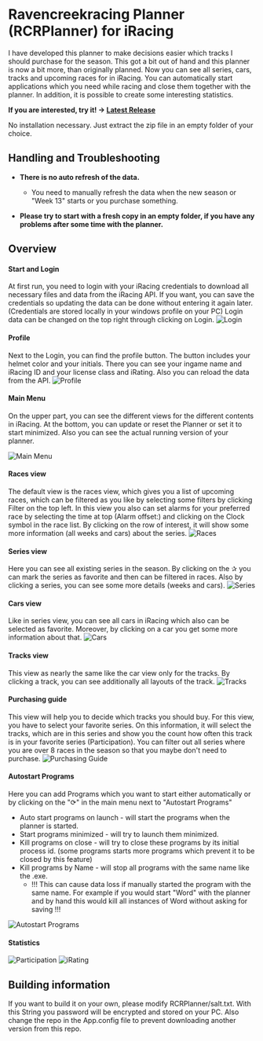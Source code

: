 # Ravencreekracing Planner (RCRPlanner) for iRacing
I have developed this planner to make decisions easier which tracks I should purchase for the season.
This got a bit out of hand and this planner is now a bit more, than originally planned. 
Now you can see all series, cars, tracks and upcoming races for in iRacing.
You can automatically start applications which you need while racing and close them together with the planner.
In addition, it is possible to create some interesting statistics.


**If you are interested, try it! -> [Latest Release](/../../releases/latest)**

No installation necessary. Just extract the zip file in an empty folder of your choice.


## Handling and Troubleshooting 
* **There is no auto refresh of the data.**
    * You need to manually refresh the data when the new season or "Week 13" starts or you purchase something.

* **Please try to start with a fresh copy in an empty folder, if you have any problems after some time with the planner.**

## Overview
#### Start and Login
At first run, you need to login with your iRacing credentials to download all necessary files and data from the iRacing API.
If you want, you can save the credentials so updating the data can be done without entering it again later. (Credentials are stored locally in your windows profile on your PC)
Login data can be changed on the top right through clicking on Login.
![Login](/doc/images/login.png)

#### Profile 
Next to the Login, you can find the profile button. The button includes your helmet color and your initials.
There you can see your ingame name and iRacing ID and your license class and iRating. Also you can reload the data from the API.
![Profile](/doc/images/profile.png)

#### Main Menu
On the upper part, you can see the different views for the different contents in iRacing. At the bottom, you can update or reset the Planner or set it to start minimized. Also you can see the actual running version of your planner.

![Main Menu](/doc/images/main_menu.png)

#### Races view
The default view is the races view, which gives you a list of upcoming races, which can be filtered as you like by selecting some filters by clicking Filter on the top left. 
In this view you also can set alarms for your preferred race by selecting the time at top (Alarm offset:) and clicking on the Clock symbol in the race list.
By clicking on the row of interest, it will show some more information (all weeks and cars) about the series.
![Races](/doc/images/races.png)

#### Series view
Here you can see all existing series in the season. By clicking on the ✰ you can mark the series as favorite and then can be filtered in races.
Also by clicking a series, you can see some more details (weeks and cars).
![Series](/doc/images/series.png)

#### Cars view
Like in series view, you can see all cars in iRacing which also can be selected as favorite. Moreover, by clicking on a car you get some more information about that.
![Cars](/doc/images/cars.png)

#### Tracks view 
This view as nearly the same like the car view only for the tracks. By clicking a track, you can see additionally all layouts of the track.
![Tracks](/doc/images/tracks.png)

#### Purchasing guide
This view will help you to decide which tracks you should buy. For this view, you have to select your favorite series. On this information, it will select the tracks, which are in this series and show you the count how often this track is in your favorite series (Participation). You can filter out all series where you are over 8 races in the season so that you maybe don't need to purchase.
![Purchasing Guide](/doc/images/purchase_guide.png)

#### Autostart Programs
Here you can add Programs which you want to start either automatically or by clicking on the "⟳" in the main menu next to "Autostart Programs"
* Auto start programs on launch - will start the programs when the planner is started.
* Start programs minimized - will try to launch them minimized.
* Kill programs on close - will try to close these programs by its initial process id. (some programs starts more programs which prevent it to be closed by this feature)
* Kill programs by Name - will stop all programs with the same name like the .exe. 
    - !!! This can cause data loss if manually started the program with the same name. For example if you would start "Word" with the planner and by hand this would kill all instances of Word without asking for saving !!!

![Autostart Programs](/doc/images/autostart.png)

#### Statistics
![Participation](/doc/images/part_stats.png)
![iRating](/doc/images/irating_stats.png)

## Building information

If you want to build it on your own, please modify RCRPlanner/salt.txt. With this String you password will be encrypted and stored on your PC.
Also change the repo in the App.config file to prevent downloading another version from this repo.

